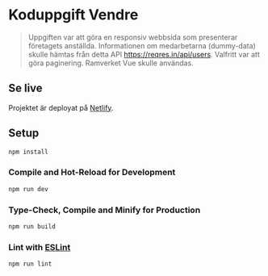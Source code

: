 # Koduppgift Vendre

> Uppgiften var att göra en responsiv webbsida som presenterar företagets anställda. Informationen om medarbetarna (dummy-data) skulle hämtas från detta API https://reqres.in/api/users. Valfritt var att göra paginering. Ramverket Vue skulle användas.

## Se live

Projektet är deployat på [Netlify](https://serene-quokka-42f8d5.netlify.app/employees).

## Setup

```sh
npm install
```

### Compile and Hot-Reload for Development

```sh
npm run dev
```

### Type-Check, Compile and Minify for Production

```sh
npm run build
```

### Lint with [ESLint](https://eslint.org/)

```sh
npm run lint
```
